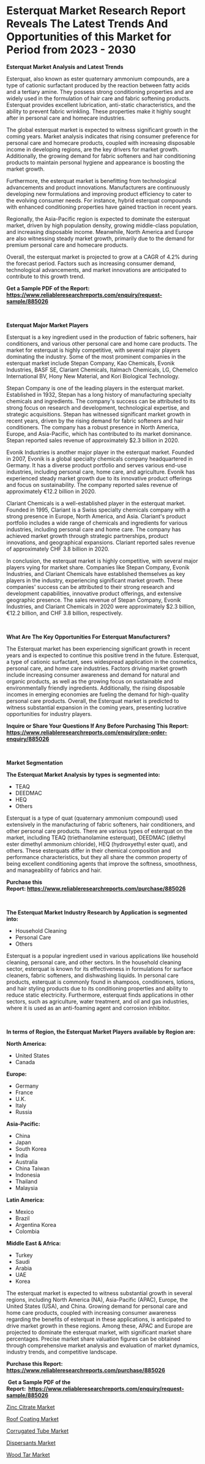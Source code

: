 <p><h1>Esterquat Market Research Report Reveals The Latest Trends And Opportunities of this Market for Period from 2023 - 2030</h1></p><p><strong>Esterquat Market Analysis and Latest Trends</strong></p>
<p><p>Esterquat, also known as ester quaternary ammonium compounds, are a type of cationic surfactant produced by the reaction between fatty acids and a tertiary amine. They possess strong conditioning properties and are widely used in the formulation of hair care and fabric softening products. Esterquat provides excellent lubrication, anti-static characteristics, and the ability to prevent fabric wrinkling. These properties make it highly sought after in personal care and homecare industries.</p><p>The global esterquat market is expected to witness significant growth in the coming years. Market analysis indicates that rising consumer preference for personal care and homecare products, coupled with increasing disposable income in developing regions, are the key drivers for market growth. Additionally, the growing demand for fabric softeners and hair conditioning products to maintain personal hygiene and appearance is boosting the market growth.</p><p>Furthermore, the esterquat market is benefitting from technological advancements and product innovations. Manufacturers are continuously developing new formulations and improving product efficiency to cater to the evolving consumer needs. For instance, hybrid esterquat compounds with enhanced conditioning properties have gained traction in recent years.</p><p>Regionally, the Asia-Pacific region is expected to dominate the esterquat market, driven by high population density, growing middle-class population, and increasing disposable income. Meanwhile, North America and Europe are also witnessing steady market growth, primarily due to the demand for premium personal care and homecare products.</p><p>Overall, the esterquat market is projected to grow at a CAGR of 4.2% during the forecast period. Factors such as increasing consumer demand, technological advancements, and market innovations are anticipated to contribute to this growth trend.</p></p>
<p><strong>Get a Sample PDF of the Report:&nbsp; <a href="https://www.reliableresearchreports.com/enquiry/request-sample/885026">https://www.reliableresearchreports.com/enquiry/request-sample/885026</a></strong></p>
<p>&nbsp;</p>
<p><strong>Esterquat Major Market Players</strong></p>
<p><p>Esterquat is a key ingredient used in the production of fabric softeners, hair conditioners, and various other personal care and home care products. The market for esterquat is highly competitive, with several major players dominating the industry. Some of the most prominent companies in the esterquat market include Stepan Company, Kao Chemicals, Evonik Industries, BASF SE, Clariant Chemicals, Italmach Chemicals, LG, Chemelco International BV, Hony New Material, and Kori Biological Technology.</p><p>Stepan Company is one of the leading players in the esterquat market. Established in 1932, Stepan has a long history of manufacturing specialty chemicals and ingredients. The company's success can be attributed to its strong focus on research and development, technological expertise, and strategic acquisitions. Stepan has witnessed significant market growth in recent years, driven by the rising demand for fabric softeners and hair conditioners. The company has a robust presence in North America, Europe, and Asia-Pacific, which has contributed to its market dominance. Stepan reported sales revenue of approximately $2.3 billion in 2020.</p><p>Evonik Industries is another major player in the esterquat market. Founded in 2007, Evonik is a global specialty chemicals company headquartered in Germany. It has a diverse product portfolio and serves various end-use industries, including personal care, home care, and agriculture. Evonik has experienced steady market growth due to its innovative product offerings and focus on sustainability. The company reported sales revenue of approximately €12.2 billion in 2020.</p><p>Clariant Chemicals is a well-established player in the esterquat market. Founded in 1995, Clariant is a Swiss specialty chemicals company with a strong presence in Europe, North America, and Asia. Clariant's product portfolio includes a wide range of chemicals and ingredients for various industries, including personal care and home care. The company has achieved market growth through strategic partnerships, product innovations, and geographical expansions. Clariant reported sales revenue of approximately CHF 3.8 billion in 2020.</p><p>In conclusion, the esterquat market is highly competitive, with several major players vying for market share. Companies like Stepan Company, Evonik Industries, and Clariant Chemicals have established themselves as key players in the industry, experiencing significant market growth. These companies' success can be attributed to their strong research and development capabilities, innovative product offerings, and extensive geographic presence. The sales revenue of Stepan Company, Evonik Industries, and Clariant Chemicals in 2020 were approximately $2.3 billion, €12.2 billion, and CHF 3.8 billion, respectively.</p></p>
<p>&nbsp;</p>
<p><strong>What Are The Key Opportunities For Esterquat Manufacturers?</strong></p>
<p><p>The Esterquat market has been experiencing significant growth in recent years and is expected to continue this positive trend in the future. Esterquat, a type of cationic surfactant, sees widespread application in the cosmetics, personal care, and home care industries. Factors driving market growth include increasing consumer awareness and demand for natural and organic products, as well as the growing focus on sustainable and environmentally friendly ingredients. Additionally, the rising disposable incomes in emerging economies are fueling the demand for high-quality personal care products. Overall, the Esterquat market is predicted to witness substantial expansion in the coming years, presenting lucrative opportunities for industry players.</p></p>
<p><strong>Inquire or Share Your Questions If Any Before Purchasing This Report: <a href="https://www.reliableresearchreports.com/enquiry/pre-order-enquiry/885026">https://www.reliableresearchreports.com/enquiry/pre-order-enquiry/885026</a></strong></p>
<p>&nbsp;</p>
<p><strong>Market Segmentation</strong></p>
<p><strong>The Esterquat Market Analysis by types is segmented into:</strong></p>
<p><ul><li>TEAQ</li><li>DEEDMAC</li><li>HEQ</li><li>Others</li></ul></p>
<p><p>Esterquat is a type of quat (quaternary ammonium compound) used extensively in the manufacturing of fabric softeners, hair conditioners, and other personal care products. There are various types of esterquat on the market, including TEAQ (triethanolamine esterquat), DEEDMAC (diethyl ester dimethyl ammonium chloride), HEQ (hydroxyethyl ester quat), and others. These esterquats differ in their chemical composition and performance characteristics, but they all share the common property of being excellent conditioning agents that improve the softness, smoothness, and manageability of fabrics and hair.</p></p>
<p><strong>Purchase this Report:&nbsp;<a href="https://www.reliableresearchreports.com/purchase/885026">https://www.reliableresearchreports.com/purchase/885026</a></strong></p>
<p>&nbsp;</p>
<p><strong>The Esterquat Market Industry Research by Application is segmented into:</strong></p>
<p><ul><li>Household Cleaning</li><li>Personal Care</li><li>Others</li></ul></p>
<p><p>Esterquat is a popular ingredient used in various applications like household cleaning, personal care, and other sectors. In the household cleaning sector, esterquat is known for its effectiveness in formulations for surface cleaners, fabric softeners, and dishwashing liquids. In personal care products, esterquat is commonly found in shampoos, conditioners, lotions, and hair styling products due to its conditioning properties and ability to reduce static electricity. Furthermore, esterquat finds applications in other sectors, such as agriculture, water treatment, and oil and gas industries, where it is used as an anti-foaming agent and corrosion inhibitor.</p></p>
<p>&nbsp;</p>
<p><strong>In terms of Region, the Esterquat Market Players available by Region are:</strong></p>
<p>
    <p> <strong> North America: </strong>
        <ul>
            <li>United States</li>
            <li>Canada</li>
        </ul>
        </p> 
    <p> <strong> Europe: </strong>
        <ul>
            <li>Germany</li>
            <li>France</li>
            <li>U.K.</li>
            <li>Italy</li>
            <li>Russia</li>
        </ul>
        </p> 
    <p> <strong> Asia-Pacific: </strong>
        <ul>
            <li>China</li>
            <li>Japan</li>
            <li>South Korea</li>
            <li>India</li>
            <li>Australia</li>
            <li>China Taiwan</li>
            <li>Indonesia</li>
            <li>Thailand</li>
            <li>Malaysia</li>
        </ul>
        </p> 
    <p> <strong> Latin America: </strong>
        <ul>
            <li>Mexico</li>
            <li>Brazil</li>
            <li>Argentina Korea</li>
            <li>Colombia</li>
        </ul>
        </p> 
    <p> <strong> Middle East & Africa: </strong>
        <ul>
            <li>Turkey</li>
            <li>Saudi</li>
            <li>Arabia</li>
            <li>UAE</li>
            <li>Korea</li>
        </ul>
    </p>
    </p>
<p><p>The esterquat market is expected to witness substantial growth in several regions, including North America (NA), Asia-Pacific (APAC), Europe, the United States (USA), and China. Growing demand for personal care and home care products, coupled with increasing consumer awareness regarding the benefits of esterquat in these applications, is anticipated to drive market growth in these regions. Among these, APAC and Europe are projected to dominate the esterquat market, with significant market share percentages. Precise market share valuation figures can be obtained through comprehensive market analysis and evaluation of market dynamics, industry trends, and competitive landscape.</p></p>
<p><strong>Purchase this Report: <a href="https://www.reliableresearchreports.com/purchase/885026">https://www.reliableresearchreports.com/purchase/885026</a></strong></p>
<p>&nbsp;<strong>Get a Sample PDF of the Report:&nbsp;&nbsp;<a href="https://www.reliableresearchreports.com/enquiry/request-sample/885026">https://www.reliableresearchreports.com/enquiry/request-sample/885026</a></strong></p>
<p><strong></strong></p>
<p><p><a href="https://github.com/BryceTownsendr/Market-Research-Report-List-2/blob/main/zinc-citrate-market.md">Zinc Citrate Market</a></p><p><a href="https://github.com/ChiragRP21/Market-Research-Report-List-2/blob/main/roof-coating-market.md">Roof Coating Market</a></p><p><a href="https://github.com/ChiragRp1/Market-Research-Report-List-2/blob/main/corrugated-tube-market.md">Corrugated Tube Market</a></p><p><a href="https://github.com/PeterParrish5/Market-Research-Report-List-2/blob/main/dispersants-market.md">Dispersants Market</a></p><p><a href="https://github.com/WillieWoodard/Market-Research-Report-List-2/blob/main/wood-tar-market.md">Wood Tar Market</a></p></p>